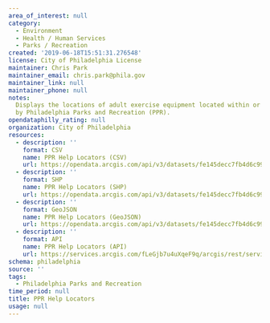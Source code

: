 ```yaml
---
area_of_interest: null
category:
  - Environment
  - Health / Human Services
  - Parks / Recreation
created: '2019-06-18T15:51:31.276548'
license: City of Philadelphia License
maintainer: Chris Park
maintainer_email: chris.park@phila.gov
maintainer_link: null
maintainer_phone: null
notes:
  Displays the locations of adult exercise equipment located within or maintained
  by Philadelphia Parks and Recreation (PPR).
opendataphilly_rating: null
organization: City of Philadelphia
resources:
  - description: ''
    format: CSV
    name: PPR Help Locators (CSV)
    url: https://opendata.arcgis.com/api/v3/datasets/fe145decc7fb4d6c99f620b249d7e11a_0/downloads/data?format=csv&spatialRefId=4326&where=1%3D1
  - description: ''
    format: SHP
    name: PPR Help Locators (SHP)
    url: https://opendata.arcgis.com/api/v3/datasets/fe145decc7fb4d6c99f620b249d7e11a_0/downloads/data?format=shp&spatialRefId=4326&where=1%3D1
  - description: ''
    format: GeoJSON
    name: PPR Help Locators (GeoJSON)
    url: https://opendata.arcgis.com/api/v3/datasets/fe145decc7fb4d6c99f620b249d7e11a_0/downloads/data?format=geojson&spatialRefId=4326&where=1%3D1
  - description: ''
    format: API
    name: PPR Help Locators (API)
    url: https://services.arcgis.com/fLeGjb7u4uXqeF9q/arcgis/rest/services/ppr_help_locators/FeatureServer/0/query?outFields=*&where=1%3D1
schema: philadelphia
source: ''
tags:
  - Philadelphia Parks and Recreation
time_period: null
title: PPR Help Locators
usage: null
---
```


